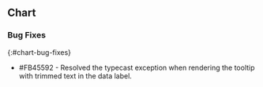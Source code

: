 ## Chart

### Bug Fixes
{:#chart-bug-fixes}

* \#FB45592 - Resolved the typecast exception when rendering the tooltip with trimmed text in the data label.